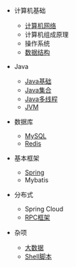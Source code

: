 * 计算机基础
  * [计算机网络](./docs/计算机网络.md)
  * 计算机组成原理
  * 操作系统
  * [数据结构](./docs/数据结构.md)

* Java
  * [Java基础](./docs/Java基础.md)
  * [Java集合](./docs/Java集合.md)
  * [Java多线程](./docs/Java多线程.md)
  * [JVM](./docs/JVM.md)

* 数据库
  * [MySQL](./docs/MySQL.md)
  * [Redis](./docs/Redis.md)

* 基本框架
  * [Spring](./docs/Spring.md)
  * Mybatis

* 分布式
  * Spring Cloud
  * [RPC框架](./docs/RPC框架.md)

* 杂项
  * [大数据](./docs/大数据.md)
  * [Shell脚本](./docs/Shell脚本.md)





